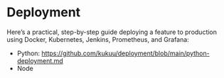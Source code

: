 # Deployment

Here’s a practical, step-by-step guide deploying a feature to production using Docker, Kubernetes, Jenkins, Prometheus, and Grafana:

- Python: https://github.com/kukuu/deployment/blob/main/python-deployment.md
- Node
